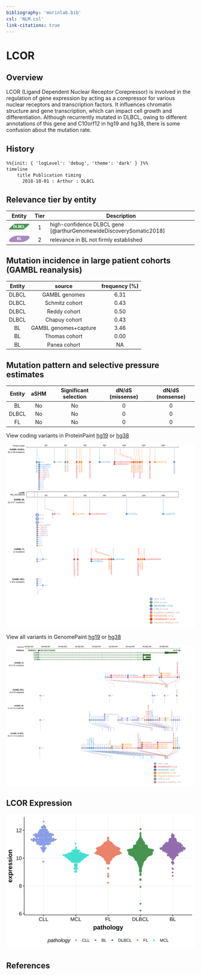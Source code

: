 ```yaml
---
bibliography: 'morinlab.bib'
csl: 'NLM.csl'
link-citations: true
---
```

# LCOR

## Overview
LCOR (Ligand Dependent Nuclear Receptor Corepressor) is involved in the regulation of gene expression by acting as a corepressor for various nuclear receptors and transcription factors. It influences chromatin structure and gene transcription, which can impact cell growth and differentiation. Although recurrently mutated in DLBCL, owing to different annotations of this gene and C10orf12 in hg19 and hg38, there is some confusion about the mutation rate. 

## History
```mermaid
%%{init: { 'logLevel': 'debug', 'theme': 'dark' } }%%
timeline
    title Publication timing
      2018-10-01 : Arthur : DLBCL
```

## Relevance tier by entity

|Entity|Tier|Description                           |
|:------:|:----:|--------------------------------------|
|![DLBCL](images/icons/DLBCL_tier1.png) |1   |high-confidence DLBCL gene            [@arthurGenomewideDiscoverySomatic2018]|
|![BL](images/icons/BL_tier2.png)    |2   |relevance in BL not firmly established|


## Mutation incidence in large patient cohorts (GAMBL reanalysis)

|Entity|source               |frequency (%)|
|:------:|:---------------------:|:-------------:|
|DLBCL |GAMBL genomes        |6.31         |
|DLBCL |Schmitz cohort       |0.43         |
|DLBCL |Reddy cohort         |0.50         |
|DLBCL |Chapuy cohort        |0.43         |
|BL    |GAMBL genomes+capture|3.46         |
|BL    |Thomas cohort        |0.00         |
|BL    |Panea cohort         |  NA         |

## Mutation pattern and selective pressure estimates

|Entity|aSHM|Significant selection|dN/dS (missense)|dN/dS (nonsense)|
|:------:|:----:|:---------------------:|:----------------:|:----------------:|
|BL    |No  |No                   |0               |0               |
|DLBCL |No  |No                   |0               |0               |
|FL    |No  |No                   |0               |0               |



View coding variants in ProteinPaint [hg19](https://morinlab.github.io/LLMPP/GAMBL/LCOR_protein.html)  or [hg38](https://morinlab.github.io/LLMPP/GAMBL/LCOR_protein_hg38.html)

![](images/proteinpaint/LCOR_NM_001346516.svg)

View all variants in GenomePaint [hg19](https://morinlab.github.io/LLMPP/GAMBL/LCOR.html)  or [hg38](https://morinlab.github.io/LLMPP/GAMBL/LCOR_hg38.html)

![](images/proteinpaint/LCOR_hg38.svg)

## LCOR Expression
![](images/gene_expression/LCOR_by_pathology.svg)
<!-- ORIGIN: 30275490 -->
<!-- BL: 2 -->
<!-- DLBCL: arthurGenomewideDiscoverySomatic2018 -->

## References
